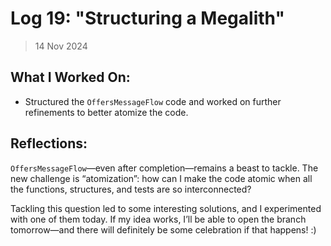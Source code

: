 # Log 19: "Structuring a Megalith"

> 14 Nov 2024

## What I Worked On:

- Structured the `OffersMessageFlow` code and worked on further refinements to
  better atomize the code.

## Reflections:

`OffersMessageFlow`—even after completion—remains a beast to tackle. The new
challenge is “atomization”: how can I make the code atomic when all the
functions, structures, and tests are so interconnected?

Tackling this question led to some interesting solutions, and I experimented
with one of them today. If my idea works, I’ll be able to open the branch
tomorrow—and there will definitely be some celebration if that happens! :)
